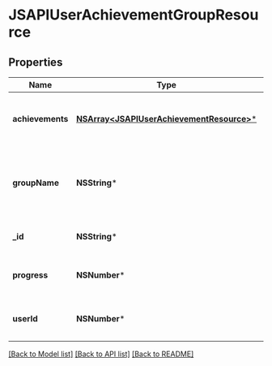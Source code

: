 # JSAPIUserAchievementGroupResource

## Properties
Name | Type | Description | Notes
------------ | ------------- | ------------- | -------------
**achievements** | [**NSArray&lt;JSAPIUserAchievementResource&gt;***](JSAPIUserAchievementResource.md) | The list of achievements associated with the group | 
**groupName** | **NSString*** | The name of the group.  If used by Leveling, this will represent the level name | 
**_id** | **NSString*** | The id of the achievement progress | [optional] 
**progress** | **NSNumber*** | The current progress of the user on the group | 
**userId** | **NSNumber*** | The id of the user whose progress is being tracked | 

[[Back to Model list]](../README.md#documentation-for-models) [[Back to API list]](../README.md#documentation-for-api-endpoints) [[Back to README]](../README.md)


